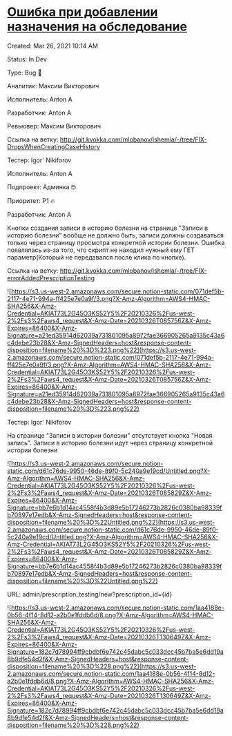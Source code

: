 # [Ошибка при добавлении назначения на обследование](https://www.notion.so/400843d3a2ce4e40a5495a39a3a569bf?v=a3388d3507c64b088f0b1b2c107f4dcb&p=1ed0b82481d243d886e7d5ea1e1dce2c)

Created: Mar 26, 2021 10:14 AM

Status: In Dev

Type: Bug 🐞

Аналитик: Максим Викторович

Исполнитель: Anton A

Разработчик: Anton A

Ревьювер: Максим Викторович

Ссылка на ветку: http://git.kvokka.com/mlobanov/ishemia/-/tree/FIX-DropsWhenCreatingCaseHistory

Тестер: Igor' Nikiforov

Исполнитель: Anton A

Подпроект: Админка 🤓

Приоритет: P1 🔥

Разработчик: Anton A

Кнопки создания записи в историю болезни на странице "Записи в историю болезни" вообще не должно быть, записи должны создаваться только через страницу просмотра конкретной истории болезни. Ошибка появлялась из-за того, что скрипт не находил нужный ему ГЕТ параметр(Который не передавался после клика по кнопке).

Ссылка на ветку: http://git.kvokka.com/mlobanov/ishemia/-/tree/FIX-errorAddedPrescriptionTesting

![https://s3.us-west-2.amazonaws.com/secure.notion-static.com/071def5b-2117-4e71-994a-ff425e7e0a9f/3.png?X-Amz-Algorithm=AWS4-HMAC-SHA256&X-Amz-Credential=AKIAT73L2G45O3KS52Y5%2F20210326%2Fus-west-2%2Fs3%2Faws4_request&X-Amz-Date=20210326T085756Z&X-Amz-Expires=86400&X-Amz-Signature=a21ed35914d62039a731801095a8972fae366905265a9135c43a6c4debe23b28&X-Amz-SignedHeaders=host&response-content-disposition=filename%20%3D%223.png%22](https://s3.us-west-2.amazonaws.com/secure.notion-static.com/071def5b-2117-4e71-994a-ff425e7e0a9f/3.png?X-Amz-Algorithm=AWS4-HMAC-SHA256&X-Amz-Credential=AKIAT73L2G45O3KS52Y5%2F20210326%2Fus-west-2%2Fs3%2Faws4_request&X-Amz-Date=20210326T085756Z&X-Amz-Expires=86400&X-Amz-Signature=a21ed35914d62039a731801095a8972fae366905265a9135c43a6c4debe23b28&X-Amz-SignedHeaders=host&response-content-disposition=filename%20%3D%223.png%22)

Тестер: Igor' Nikiforov

На странице "Записи в истории болезни" отсутствует кнопка "Новая запись". Записи в историю болезни идут через страницу конкретной истории болезни

![https://s3.us-west-2.amazonaws.com/secure.notion-static.com/d61c76de-9950-46de-89f0-5c240a9e19cd/Untitled.png?X-Amz-Algorithm=AWS4-HMAC-SHA256&X-Amz-Credential=AKIAT73L2G45O3KS52Y5%2F20210326%2Fus-west-2%2Fs3%2Faws4_request&X-Amz-Date=20210326T085829Z&X-Amz-Expires=86400&X-Amz-Signature=bb7e6b1d14ac4558f4b3d89e5b17246273b2826c0380ba98339fb70897e17edb&X-Amz-SignedHeaders=host&response-content-disposition=filename%20%3D%22Untitled.png%22](https://s3.us-west-2.amazonaws.com/secure.notion-static.com/d61c76de-9950-46de-89f0-5c240a9e19cd/Untitled.png?X-Amz-Algorithm=AWS4-HMAC-SHA256&X-Amz-Credential=AKIAT73L2G45O3KS52Y5%2F20210326%2Fus-west-2%2Fs3%2Faws4_request&X-Amz-Date=20210326T085829Z&X-Amz-Expires=86400&X-Amz-Signature=bb7e6b1d14ac4558f4b3d89e5b17246273b2826c0380ba98339fb70897e17edb&X-Amz-SignedHeaders=host&response-content-disposition=filename%20%3D%22Untitled.png%22)

URL: admin/prescription_testing/new?prescription_id={id}

![https://s3.us-west-2.amazonaws.com/secure.notion-static.com/1aa4188e-0b56-4f14-8d12-a2b0e1fddb6d/8.png?X-Amz-Algorithm=AWS4-HMAC-SHA256&X-Amz-Credential=AKIAT73L2G45O3KS52Y5%2F20210326%2Fus-west-2%2Fs3%2Faws4_request&X-Amz-Date=20210326T130649Z&X-Amz-Expires=86400&X-Amz-Signature=182c7d78994ff9cbdbf6e742c45dabc5c033dcc45b7ba5e6dd19a8b9dfe54d2f&X-Amz-SignedHeaders=host&response-content-disposition=filename%20%3D%228.png%22](https://s3.us-west-2.amazonaws.com/secure.notion-static.com/1aa4188e-0b56-4f14-8d12-a2b0e1fddb6d/8.png?X-Amz-Algorithm=AWS4-HMAC-SHA256&X-Amz-Credential=AKIAT73L2G45O3KS52Y5%2F20210326%2Fus-west-2%2Fs3%2Faws4_request&X-Amz-Date=20210326T130649Z&X-Amz-Expires=86400&X-Amz-Signature=182c7d78994ff9cbdbf6e742c45dabc5c033dcc45b7ba5e6dd19a8b9dfe54d2f&X-Amz-SignedHeaders=host&response-content-disposition=filename%20%3D%228.png%22)
